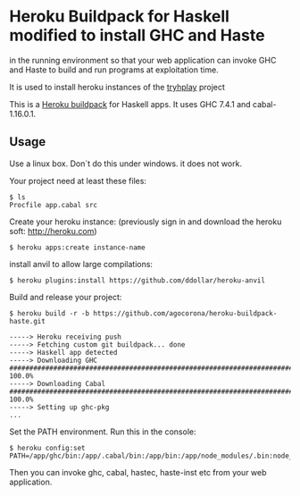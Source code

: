 # Heroku Buildpack for Haskell modified to install GHC and Haste 
in the running environment so that your web application can invoke  GHC and Haste  to build and run programs at exploitation time.

It is used to install heroku instances of the [tryhplay](http://github.com/agocorona/tryhplay) project


This is a [Heroku buildpack](http://devcenter.heroku.com/articles/buildpacks)
for Haskell apps. It uses GHC 7.4.1 and cabal-1.16.0.1.


## Usage

Use a linux box. Don´t do this under windows. it does not work.

Your project need at least these files:

    $ ls
    Procfile app.cabal src

Create your heroku instance: (previously sign in and download the heroku soft: http://heroku.com)

    $ heroku apps:create instance-name 

install anvil to allow large compilations:

    $ heroku plugins:install https://github.com/ddollar/heroku-anvil

Build and release your project:

    $ heroku build -r -b https://github.com/agocorona/heroku-buildpack-haste.git

    -----> Heroku receiving push
    -----> Fetching custom git buildpack... done
    -----> Haskell app detected
    -----> Downloading GHC
    ######################################################################## 100.0%
    -----> Downloading Cabal
    ######################################################################## 100.0%
    -----> Setting up ghc-pkg
    ...


Set the PATH environment. Run this in the console:

    $ heroku config:set PATH=/app/ghc/bin:/app/.cabal/bin:/app/bin:/app/node_modules/.bin:node_modules/.bin:/app/bin:/app/node_modules/.bin:/usr/local/bin:/usr/bin:/bin 


Then you can invoke ghc, cabal, hastec, haste-inst etc from your web application.
